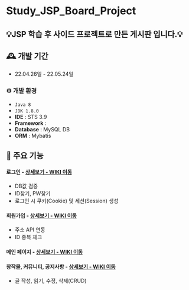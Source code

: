 # Study_JSP_Board_Project
## 💡JSP 학습 후 사이드 프로젝트로 만든 게시판 입니다.💡

## 🕰️ 개발 기간
* 22.04.26일 - 22.05.24일
 
### ⚙️ 개발 환경
- `Java 8`
- `JDK 1.8.0`
- **IDE** : STS 3.9
- **Framework** : 
- **Database** : MySQL DB
- **ORM** : Mybatis

## 📌 주요 기능
#### 로그인 - <a href="" >상세보기 - WIKI 이동</a>
- DB값 검증
- ID찾기, PW찾기
- 로그인 시 쿠키(Cookie) 및 세션(Session) 생성
#### 회원가입 - <a href="" >상세보기 - WIKI 이동</a>
- 주소 API 연동
- ID 중복 체크

#### 메인 페이지 - <a href="" >상세보기 - WIKI 이동</a>

#### 창작물, 커뮤니티, 공지사항 - <a href =""> 상세보기 - WIKI 이동 </a>
- 글 작성, 읽기, 수정, 삭제(CRUD)

